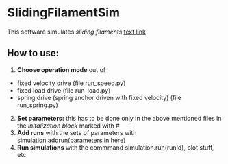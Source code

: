 # SlidingFilamentSim

This software simulates *sliding filaments* [text link](https://en.wikipedia.org/wiki/Sliding_filament_theory)

## How to use:
1. **Choose operation mode** out of 
* fixed velocity drive (file run\_speed.py)
* fixed load drive (file run\_load.py)
* spring drive (spring anchor driven with fixed velocity) (file run\_spring.py)
2. **Set parameters:** this has to be done only in the above mentioned files in the _initalization block_ marked with \#
3. **Add runs** with the sets of parameters with simulation.addrun(parameters in here)
4. **Run simulations** with the commmand simulation.run(runId), plot stuff, etc
